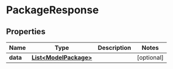 

# PackageResponse


## Properties

| Name | Type | Description | Notes |
|------------ | ------------- | ------------- | -------------|
|**data** | [**List&lt;ModelPackage&gt;**](ModelPackage.md) |  |  [optional] |



